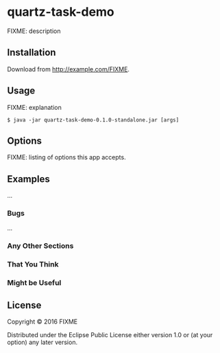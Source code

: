 # quartz-task-demo

FIXME: description

## Installation

Download from http://example.com/FIXME.

## Usage

FIXME: explanation

    $ java -jar quartz-task-demo-0.1.0-standalone.jar [args]

## Options

FIXME: listing of options this app accepts.

## Examples

...

### Bugs

...

### Any Other Sections
### That You Think
### Might be Useful

## License

Copyright © 2016 FIXME

Distributed under the Eclipse Public License either version 1.0 or (at
your option) any later version.
